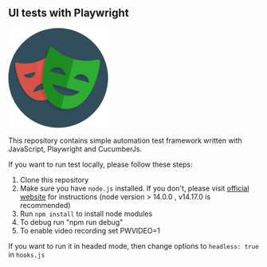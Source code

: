 ##  UI tests with Playwright

![alt text](./playwright-logo.png)

This repository contains simple automation test framework written with JavaScript, Playwright and CucumberJs.

If you want to run test locally, please follow these steps:

1. Clone this repository
2. Make sure you have `node.js` installed. If you don't, please visit [official website](https://nodejs.org/en/download/) for instructions 
   (node version > 14.0.0 , v14.17.0 is recommended)
3. Run `npm install` to install node modules
4. To debug run "npm run debug"
5. To enable video recording set PWVIDEO=1

If you want to run it in headed mode, then change options to `headless: true` in `hooks.js`
